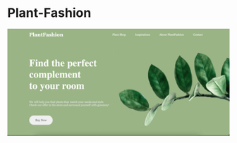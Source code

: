 # Plant-Fashion
![Project Image](https://github.com/developermickey/Plant-Fashion/blob/main/Plants%20Fashion%20Projects%20Img.png)

